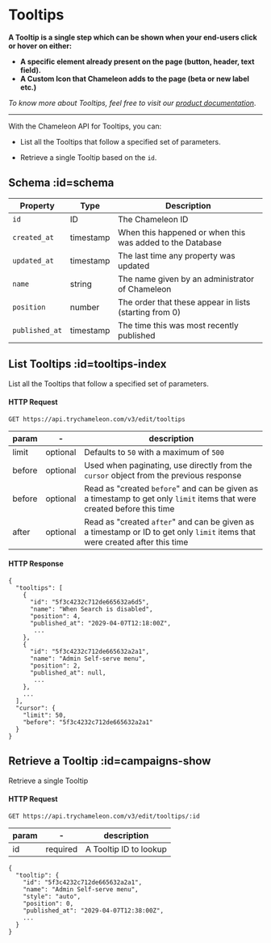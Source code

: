 # Tooltips

**A Tooltip is a single step which can be shown when your end-users click or hover on either:**

- **A specific element already present on the page (button, header, text field).**
- **A Custom Icon that Chameleon adds to the page (beta or new label etc.)**



*To know more about Tooltips, feel free to visit our [product documentation](https://help.trychameleon.com/en/articles/2177293-how-to-add-a-tooltip)*.

------



With the Chameleon API for Tooltips, you can:

- List all the Tooltips that follow a specified set of parameters.

- Retrieve a single Tooltip based on the `id`.

  

## Schema :id=schema

| Property | Type | Description |
| --- | --- | --- |
| `id` | ID | The Chameleon ID |
| `created_at` | timestamp | When this happened or when this was added to the Database |
| `updated_at` | timestamp | The last time any property was updated |
| `name` | string | The name given by an administrator of Chameleon |
| `position` | number | The order that these appear in lists (starting from 0) |
| `published_at` | timestamp | The time this was most recently published |


## List Tooltips :id=tooltips-index

List all the Tooltips that follow a specified set of parameters.

#### HTTP Request

```
GET https://api.trychameleon.com/v3/edit/tooltips
```

| param  | -        | description                                                  |
| ------ | -------- | ------------------------------------------------------------ |
| limit  | optional | Defaults to `50` with a maximum of `500`                     |
| before | optional | Used when paginating, use directly from the `cursor` object from the previous response |
| before | optional | Read as "created `before`" and can be given as a timestamp to get only `limit` items that were created before this time |
| after  | optional | Read as "created `after`" and can be given as a timestamp or ID to get only `limit` items that were created after this time |

#### HTTP Response

```
{
  "tooltips": [
    {
      "id": "5f3c4232c712de665632a6d5",
      "name": "When Search is disabled",
      "position": 4,
      "published_at": "2029-04-07T12:18:00Z",
       ...
    },
    {
      "id": "5f3c4232c712de665632a2a1",
      "name": "Admin Self-serve menu",
      "position": 2,
      "published_at": null,
       ...
    },
    ...
  ],
  "cursor": {
    "limit": 50,
    "before": "5f3c4232c712de665632a2a1"
  }
}
```

## Retrieve a Tooltip :id=campaigns-show

Retrieve a single Tooltip

#### HTTP Request

```
GET https://api.trychameleon.com/v3/edit/tooltips/:id
```

| param | -        | description            |
| ----- | -------- | ---------------------- |
| id    | required | A Tooltip ID to lookup |

```
{
  "tooltip": {
    "id": "5f3c4232c712de665632a2a1",
    "name": "Admin Self-serve menu",
    "style": "auto",
    "position": 0,
    "published_at": "2029-04-07T12:38:00Z",
    ...
  }
}
```
